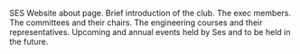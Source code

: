 SES Website about page.
Brief introduction of the club.
The exec members.
The committees and their chairs.
The engineering courses and their representatives.
Upcoming and annual events held by Ses and to be held in the future.
